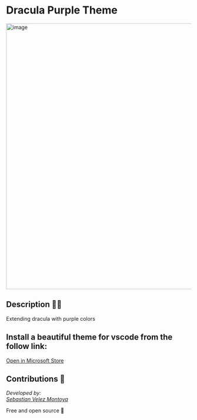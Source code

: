 # Dracula Purple Theme
<img width="724" alt="image" src="https://user-images.githubusercontent.com/33915497/201783206-b47fa11c-e016-4154-8c9c-567da9082f5d.png">

## Description 👨‍💻

Extending dracula with purple colors

## Install a beautiful theme for vscode from the follow link:

[Open in Microsoft Store](https://marketplace.visualstudio.com/items?itemName=cbasdev.dracula-purple&ssr=false#review-details)

## Contributions 👥

_Developed by:_ \
_[Sebastian Velez Montoya](https://github.com/cbasdev)_


Free and open source 🦄

